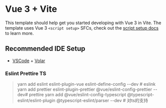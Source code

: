 # Vue 3 + Vite

This template should help get you started developing with Vue 3 in Vite. The template uses Vue 3 `<script setup>` SFCs, check out the [script setup docs](https://v3.vuejs.org/api/sfc-script-setup.html#sfc-script-setup) to learn more.

## Recommended IDE Setup

- [VSCode](https://code.visualstudio.com/) + [Volar](https://marketplace.visualstudio.com/items?itemName=johnsoncodehk.volar)


### Eslint Prettire TS
> yarn add eslint eslint-plugin-vue eslint-define-config --dev # eslink
yarn add prettier eslint-plugin-prettier @vue/eslint-config-prettier --dev# prettire
yarn add @vue/eslint-config-typescript @typescript-eslint/eslint-plugin @typescript-eslint/parser --dev # 对ts的支持
